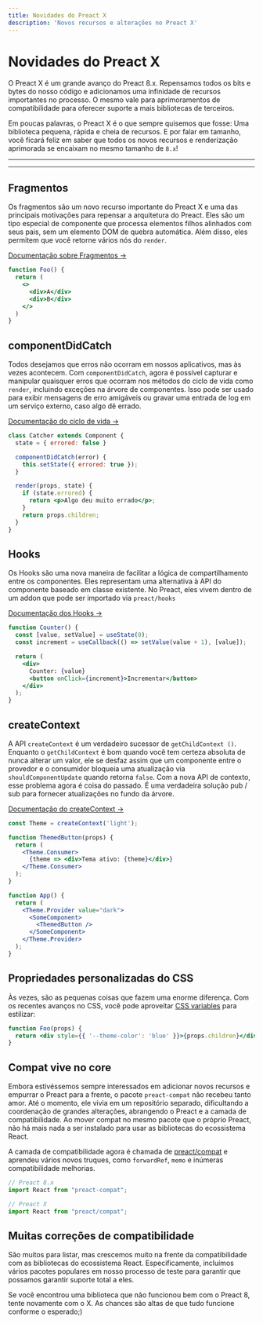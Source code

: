```yaml
---
title: Novidades do Preact X
description: 'Novos recursos e alterações no Preact X'
---
```


# Novidades do Preact X

O Preact X é um grande avanço do Preact 8.x. Repensamos todos os bits e bytes do nosso código e adicionamos uma infinidade de recursos importantes no processo. O mesmo vale para aprimoramentos de compatibilidade para oferecer suporte a mais bibliotecas de terceiros.

Em poucas palavras, o Preact X é o que sempre quisemos que fosse: Uma biblioteca pequena, rápida e cheia de recursos. E por falar em tamanho, você ficará feliz em saber que todos os novos recursos e renderização aprimorada se encaixam no mesmo tamanho de `8.x`!

---

<toc></toc>

---

## Fragmentos

Os fragmentos são um novo recurso importante do Preact X e uma das principais motivações para repensar a arquitetura do Preact. Eles são um tipo especial de componente que processa elementos filhos alinhados com seus pais, sem um elemento DOM de quebra automática. Além disso, eles permitem que você retorne vários nós do `render`.

[Documentação sobre Fragmentos →](/guide/v10/components#fragments)

```jsx
function Foo() {
  return (
    <>
      <div>A</div>
      <div>B</div>
    </>
  )
}
```

## componentDidCatch

Todos desejamos que erros não ocorram em nossos aplicativos, mas às vezes acontecem. Com `componentDidCatch`, agora é possível capturar e manipular quaisquer erros que ocorram nos métodos do ciclo de vida como `render`, incluindo exceções na árvore de componentes. Isso pode ser usado para exibir mensagens de erro amigáveis ou gravar uma entrada de log em um serviço externo, caso algo dê errado.

[Documentação do ciclo de vida →](/guide/v10/components#componentdidcatch)

```jsx
class Catcher extends Component {
  state = { errored: false }

  componentDidCatch(error) {
    this.setState({ errored: true });
  }

  render(props, state) {
    if (state.errored) {
      return <p>Algo deu muito errado</p>;
    }
    return props.children;
  }
}
```

## Hooks

Os Hooks são uma nova maneira de facilitar a lógica de compartilhamento entre os componentes. Eles representam uma alternativa à API do componente baseado em classe existente. No Preact, eles vivem dentro de um addon que pode ser importado via `preact/hooks`

[Documentação dos Hooks →](/guide/v10/hooks)

```jsx
function Counter() {
  const [value, setValue] = useState(0);
  const increment = useCallback(() => setValue(value + 1), [value]);

  return (
    <div>
      Counter: {value}
      <button onClick={increment}>Incrementar</button>
    </div>
  );
}
```

## createContext

A API `createContext` é um verdadeiro sucessor de `getChildContext ()`. Enquanto o `getChildContext` é bom quando você tem certeza absoluta de nunca alterar um valor, ele se desfaz assim que um componente entre o provedor e o consumidor bloqueia uma atualização via `shouldComponentUpdate` quando retorna `false`. Com a nova API de contexto, esse problema agora é coisa do passado. É uma verdadeira solução pub / sub para fornecer atualizações no fundo da árvore.

[Documentação do createContext →](/guide/v10/context#createcontext)

```jsx
const Theme = createContext('light');

function ThemedButton(props) {
  return (
    <Theme.Consumer>
      {theme => <div>Tema ativo: {theme}</div>}
    </Theme.Consumer>
  );
}

function App() {
  return (
    <Theme.Provider value="dark">
      <SomeComponent>
        <ThemedButton />
      </SomeComponent>
    </Theme.Provider>
  );
}
```

## Propriedades personalizadas do CSS

Às vezes, são as pequenas coisas que fazem uma enorme diferença. Com os recentes avanços no CSS, você pode aproveitar [CSS variables](https://developer.mozilla.org/en-US/docs/Web/CSS/--*) para estilizar:

```jsx
function Foo(props) {
  return <div style={{ '--theme-color': 'blue' }}>{props.children}</div>;
}
```

## Compat vive no core

Embora estivéssemos sempre interessados em adicionar novos recursos e empurrar o Preact para a frente, o pacote `preact-compat` não recebeu tanto amor. Até o momento, ele vivia em um repositório separado, dificultando a coordenação de grandes alterações, abrangendo o Preact e a camada de compatibilidade. Ao mover compat no mesmo pacote que o próprio Preact, não há mais nada a ser instalado para usar as bibliotecas do ecossistema React.

A camada de compatibilidade agora é chamada de [preact/compat](/guide/v10/differences-to-react#features-exclusive-to-preactcompat) e aprendeu vários novos truques, como `forwardRef`, `memo` e inúmeras compatibilidade melhorias.

```js
// Preact 8.x
import React from "preact-compat";

// Preact X
import React from "preact/compat";
```

## Muitas correções de compatibilidade

São muitos para listar, mas crescemos muito na frente da compatibilidade com as bibliotecas do ecossistema React. Especificamente, incluímos vários pacotes populares em nosso processo de teste para garantir que possamos garantir suporte total a eles.

Se você encontrou uma biblioteca que não funcionou bem com o Preact 8, tente novamente com o X. As chances são altas de que tudo funcione conforme o esperado;)
